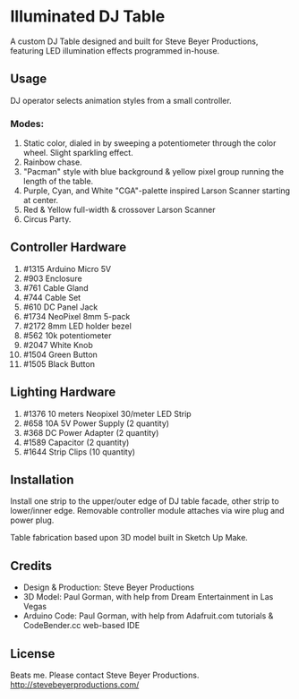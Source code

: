 # Illuminated DJ Table

A custom DJ Table designed and built for Steve Beyer Productions, featuring LED illumination effects programmed in-house.

## Usage

DJ operator selects animation styles from a small controller.

### Modes:

1. Static color, dialed in by sweeping a potentiometer through the color wheel. Slight sparkling effect.
2. Rainbow chase.
3. "Pacman" style with blue background & yellow pixel group running the length of the table.
4. Purple, Cyan, and White "CGA"-palette inspired Larson Scanner starting at center.
5. Red & Yellow full-width & crossover Larson Scanner
6. Circus Party.

## Controller Hardware

1. #1315 Arduino Micro 5V
2. #903  Enclosure
3. #761  Cable Gland
4. #744  Cable Set
5. #610  DC Panel Jack
6. #1734 NeoPixel 8mm 5-pack
7. #2172 8mm LED holder bezel
8. #562  10k potentiometer
9. #2047 White Knob
10. #1504 Green Button
11. #1505 Black Button

## Lighting Hardware

1. #1376 10 meters Neopixel 30/meter LED Strip
2. #658  10A 5V Power Supply (2 quantity)
3. #368  DC Power Adapter (2 quantity)
4. #1589 Capacitor (2 quantity)
5. #1644 Strip Clips (10 quantity)

## Installation

Install one strip to the upper/outer edge of DJ table facade, other strip to lower/inner edge. Removable controller module attaches via wire plug and power plug. 

Table fabrication based upon 3D model built in Sketch Up Make.

## Credits

* Design & Production: Steve Beyer Productions
* 3D Model: Paul Gorman, with help from Dream Entertainment in Las Vegas
* Arduino Code: Paul Gorman, with help from Adafruit.com tutorials & CodeBender.cc web-based IDE

## License

Beats me. Please contact Steve Beyer Productions.
http://stevebeyerproductions.com/


